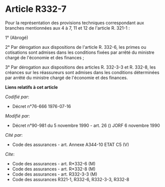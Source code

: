 # Article R332-7

Pour la représentation des provisions techniques correspondant aux branches mentionnées aux 4 à 7, 11 et 12 de l'article R.
321-1 :

1° (Abrogé)

2° Par dérogation aux dispositions de l'article R. 332-6, les primes ou cotisations sont admises dans les conditions fixées
par arrêté du ministre chargé de l'économie et des finances ;

3° Par dérogation aux dispositions des articles R. 332-3-3 et R. 332-8, les créances sur les réassureurs sont admises dans
les conditions déterminées par arrêté du ministre chargé de l'économie et des finances.

**Liens relatifs à cet article**

_Codifié par_:

  - Décret n°76-666 1976-07-16

_Modifié par_:

  - Décret n°90-981 du 5 novembre 1990 - art. 26 () JORF 6 novembre 1990

_Cité par_:

  - Code des assurances - art. Annexe A344-10 ETAT C5 (V)

_Cite_:

  - Code des assurances - art. R*332-6 (M)
  - Code des assurances - art. R*332-8 (M)
  - Code des assurances - art. R332-3-3 (M)
  - Code des assurances R321-1, R332-6, R332-3-3, R332-8
